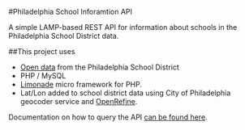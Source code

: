 #Philadelphia School Inforamtion API

A simple LAMP-based REST API for information about schools in the Philadelphia School District data. 

##This project uses

* [Open data](http://webgui.phila.k12.pa.us/offices/a/accountability/open-data-initiative) from the Philadelphia School District
* PHP / MySQL
* [Limonade](http://limonade-php.github.com/) micro framework for PHP.
* Lat/Lon added to school district data using City of Philadelphia geocoder service and [OpenRefine](http://openrefine.org/).

Documentation on how to query the API [can be found here](wiki).
